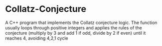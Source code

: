 # Collatz-Conjecture
A C++ program that implements the Collatz conjecture logic. The function usually loops through positive integers and applies the rules of the conjecture (multiply by 3 and add 1 if odd, divide by 2 if even) until it reaches 4, avoiding 4,2,1 cycle
